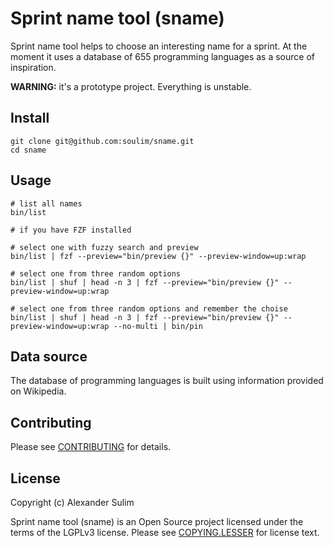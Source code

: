 # Sprint name tool (sname)

Sprint name tool helps to choose an interesting name for a sprint.
At the moment it uses a database of 655 programming languages as
a source of inspiration.

**WARNING:** it's a prototype project. Everything is unstable.

## Install

```shell
git clone git@github.com:soulim/sname.git
cd sname
```

## Usage

```shell
# list all names
bin/list

# if you have FZF installed

# select one with fuzzy search and preview
bin/list | fzf --preview="bin/preview {}" --preview-window=up:wrap

# select one from three random options
bin/list | shuf | head -n 3 | fzf --preview="bin/preview {}" --preview-window=up:wrap

# select one from three random options and remember the choise
bin/list | shuf | head -n 3 | fzf --preview="bin/preview {}" --preview-window=up:wrap --no-multi | bin/pin
```

## Data source

The database of programming languages is built using information provided
on Wikipedia.

## Contributing

Please see [CONTRIBUTING](docs/CONTRIBUTING.md) for details.

## License

Copyright (c) Alexander Sulim

Sprint name tool (sname) is an Open Source project licensed under the terms of
the LGPLv3 license.  Please see [COPYING.LESSER](COPYING.LESSER) for license text.
